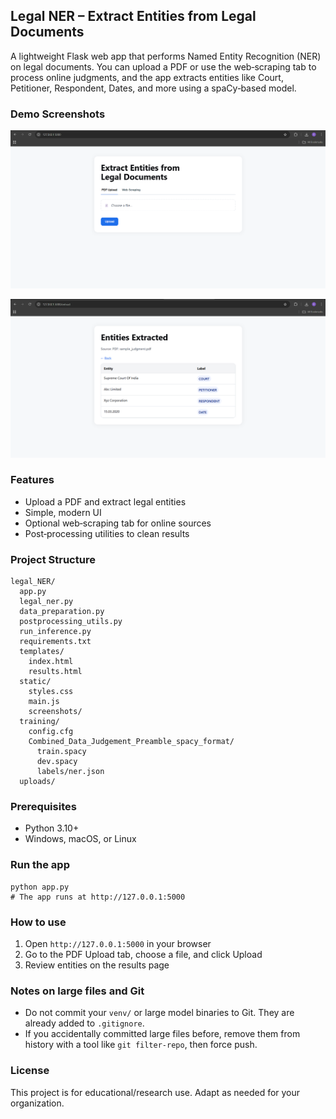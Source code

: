 ## Legal NER – Extract Entities from Legal Documents

A lightweight Flask web app that performs Named Entity Recognition (NER) on legal documents. You can upload a PDF or use the web‑scraping tab to process online judgments, and the app extracts entities like Court, Petitioner, Respondent, Dates, and more using a spaCy‑based model.

### Demo Screenshots


![Home](static/screenshots/home.png)


![Results](static/screenshots/results.png)

### Features
- Upload a PDF and extract legal entities
- Simple, modern UI
- Optional web‑scraping tab for online sources
- Post‑processing utilities to clean results

### Project Structure
```
legal_NER/
  app.py
  legal_ner.py
  data_preparation.py
  postprocessing_utils.py
  run_inference.py
  requirements.txt
  templates/
    index.html
    results.html
  static/
    styles.css
    main.js
    screenshots/          
  training/
    config.cfg
    Combined_Data_Judgement_Preamble_spacy_format/
      train.spacy
      dev.spacy
      labels/ner.json
  uploads/
```

### Prerequisites
- Python 3.10+
- Windows, macOS, or Linux


### Run the app
```
python app.py
# The app runs at http://127.0.0.1:5000
```

### How to use
1. Open `http://127.0.0.1:5000` in your browser
2. Go to the PDF Upload tab, choose a file, and click Upload
3. Review entities on the results page

### Notes on large files and Git
- Do not commit your `venv/` or large model binaries to Git. They are already added to `.gitignore`.
- If you accidentally committed large files before, remove them from history with a tool like `git filter-repo`, then force push.

### License
This project is for educational/research use. Adapt as needed for your organization.


